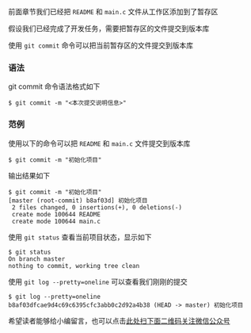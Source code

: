 前面章节我们已经把 `README` 和 `main.c` 文件从工作区添加到了暂存区

假设我们已经完成了开发任务，需要把暂存区的文件提交到版本库

使用 `git commit` 命令可以把当前暂存区的文件提交到版本库

### 语法 ###

git commit 命令语法格式如下

```
$ git commit -m "<本次提交说明信息>"
```

### 范例 ###

使用以下的命令可以把 `README` 和 `main.c` 文件提交到版本库

```
$ git commit -m "初始化项目"
```

输出结果如下

```
$ git commit -m "初始化项目" 
[master (root-commit) b8af03d] 初始化项目
 2 files changed, 0 insertions(+), 0 deletions(-)
 create mode 100644 README
 create mode 100644 main.c
```

使用 `git status` 查看当前项目状态，显示如下

```
$ git status
On branch master
nothing to commit, working tree clean
```

使用 `git log --pretty=oneline` 可以查看我们刚刚的提交

```
$ git log --pretty=oneline
b8af03dfcae9d4c69c6395cfc3abb0c2d92a4b38 (HEAD -> master) 初始化项目
```

希望读者能够给小编留言，也可以点击[此处扫下面二维码关注微信公众号](https://www.ycbbs.vip/?p=28 "此处扫下面二维码关注微信公众号")
